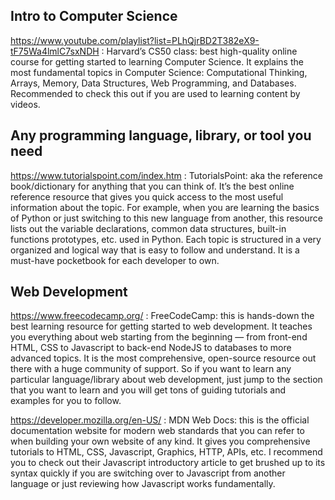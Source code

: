 ## Intro to Computer Science
https://www.youtube.com/playlist?list=PLhQjrBD2T382eX9-tF75Wa4lmlC7sxNDH : Harvard’s CS50 class: best high-quality online course for getting started to learning Computer Science. It explains the most fundamental topics in Computer Science: Computational Thinking, Arrays, Memory, Data Structures, Web Programming, and Databases. Recommended to check this out if you are used to learning content by videos.

## Any programming language, library, or tool you need
https://www.tutorialspoint.com/index.htm : TutorialsPoint: aka the reference book/dictionary for anything that you can think of. It’s the best online reference resource that gives you quick access to the most useful information about the topic. For example, when you are learning the basics of Python or just switching to this new language from another, this resource lists out the variable declarations, common data structures, built-in functions prototypes, etc. used in Python. Each topic is structured in a very organized and logical way that is easy to follow and understand. It is a must-have pocketbook for each developer to own.

## Web Development
https://www.freecodecamp.org/ : FreeCodeCamp: this is hands-down the best learning resource for getting started to web development. It teaches you everything about web starting from the beginning — from front-end HTML, CSS to Javascript to back-end NodeJS to databases to more advanced topics. It is the most comprehensive, open-source resource out there with a huge community of support. So if you want to learn any particular language/library about web development, just jump to the section that you want to learn and you will get tons of guiding tutorials and examples for you to follow.

https://developer.mozilla.org/en-US/ : MDN Web Docs: this is the official documentation website for modern web standards that you can refer to when building your own website of any kind. It gives you comprehensive tutorials to HTML, CSS, Javascript, Graphics, HTTP, APIs, etc. I recommend you to check out their Javascript introductory article to get brushed up to its syntax quickly if you are switching over to Javascript from another language or just reviewing how Javascript works fundamentally.


